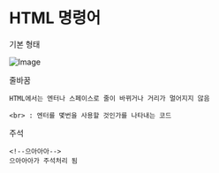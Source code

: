 # HTML 명령어
기본 형태

![Image](https://github.com/user-attachments/assets/65e58144-5310-4ea2-bf17-9baa7060fb0b)

줄바꿈
```
HTML에서는 엔터나 스페이스로 줄이 바뀌거나 거리가 멀어지지 않음
```
```
<br> : 엔터를 몇번을 사용할 것인가를 나타내는 코드
```
주석
```
<!--으아아아-->
으아아아가 주석처리 됨
```
